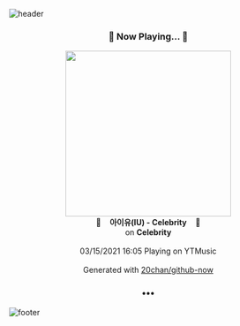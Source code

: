![header](https://capsule-render.vercel.app/api?type=wave&height=170&section=header&text=Hi.%20I'm%20SHIFT&fontColor=090707&fontAlignX=45&fontAlignY=65&fontSize=100)

<h3 align="center">🎵 Now Playing... 🎵</h3>
<p align="center">
  <a href="https://music.youtube.com/watch?v=ZThVobEtp_o">
    <img width="300" src="https://lh3.googleusercontent.com/uBaev32PTrIygjVxDjBSItjcpXexyBn96cI_y_MupxUyj5fqdRLywaVXuB9s5obmr47n8oLc_CGZmfFB">
  </a>
  <br>
  🎵&nbsp&nbsp&nbsp <b>아이유(IU) - Celebrity</b> &nbsp&nbsp&nbsp🎵
  <br>
  on <b>Celebrity</b>
  
  <br />
  <br />
  03/15/2021 16:05 Playing on YTMusic
  <br />
  <br />
  Generated with <a href="https://github.com/20chan/github-now">20chan/github-now</a>
</p>

<h3 align="center">•••</h3>

![footer](https://capsule-render.vercel.app/api?type=wave&height=150&section=footer)
